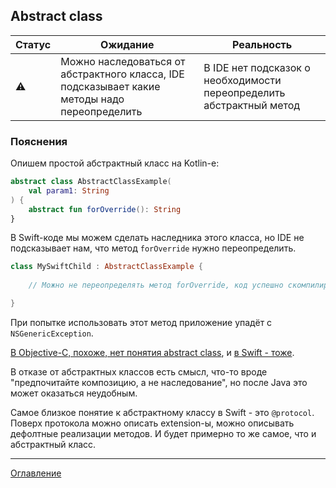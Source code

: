 ## Abstract class

| Статус    | Ожидание                                                                                      | Реальность                                                           |
| --------- | --------------------------------------------------------------------------------------------- | -------------------------------------------------------------------- |
| :warning: | Можно наследоваться от абстрактного класса, IDE подсказывает какие методы надо переопределить | В IDE нет подсказок о необходимости переопределить абстрактный метод |

### Пояснения

Опишем простой абстрактный класс на Kotlin-е:

```kotlin
abstract class AbstractClassExample(
    val param1: String
) {
    abstract fun forOverride(): String
}
```

В Swift-коде мы можем сделать наследника этого класса, но IDE не подсказывает нам, что метод `forOverride` нужно переопределить.

```swift
class MySwiftChild : AbstractClassExample {
    
    // Можно не переопределять метод forOverride, код успешно скомпилируется.

}
```

При попытке использовать этот метод приложение упадёт с `NSGenericException`.

[В Objective-C, похоже, нет понятия abstract class](https://stackoverflow.com/questions/1034373/creating-an-abstract-class-in-objective-c), 
и [в Swift - тоже](https://stackoverflow.com/questions/24110396/abstract-classes-in-swift-language). 

В отказе от абстрактных классов есть смысл, что-то вроде "предпочитайте композицию, а не наследование", но после Java 
это может оказаться неудобным.

Самое близкое понятие к абстрактному классу в Swift - это `@protocol`. Поверх протокола можно описать extension-ы, 
можно описывать дефолтные реализации методов. И будет примерно то же самое, что и абстрактный класс.

---
[Оглавление](/README.md)